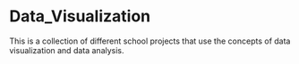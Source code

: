# Data_Visualization
This is a collection of different school projects that use the concepts of data visualization and data analysis.
